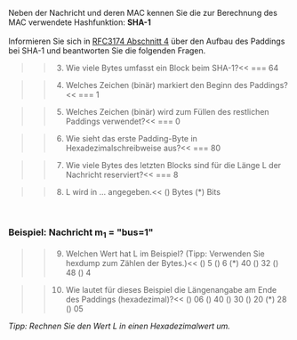 Neben der Nachricht und deren MAC kennen Sie die zur Berechnung des MAC verwendete Hashfunktion: <strong>SHA-1</strong><br>
<br>
Informieren Sie sich in [RFC3174 Abschnitt 4](https://datatracker.ietf.org/doc/html/rfc3174#page-4) über den Aufbau des Paddings bei SHA-1 und beantworten Sie die folgenden Fragen.
<br>

>>3) Wie viele Bytes umfasst ein Block beim SHA-1?<<
=== 64

>>4) Welches Zeichen (binär) markiert den Beginn des Paddings?<<
=== 1

>>5) Welches Zeichen (binär) wird zum Füllen des restlichen Paddings verwendet?<<
=== 0

>>6) Wie sieht das erste Padding-Byte in Hexadezimalschreibweise aus?<<
=== 80

>>7) Wie viele Bytes des letzten Blocks sind für die Länge L der Nachricht reserviert?<<
=== 8

>>8) L wird in ... angegeben.<<
() Bytes
(*) Bits

<br>

### Beispiel: Nachricht m<sub>1</sub> = "bus=1"

>>9) Welchen Wert hat L im Beispiel? (Tipp: Verwenden Sie hexdump zum Zählen der Bytes.)<<
() 5
() 6
(*) 40
() 32
() 48
() 4

>>10) Wie lautet für dieses Beispiel die Längenangabe am Ende des Paddings (hexadezimal)?<<
() 06
() 40
() 30
() 20
(*) 28
() 05

<i>Tipp: Rechnen Sie den Wert L in einen Hexadezimalwert um.</i>
